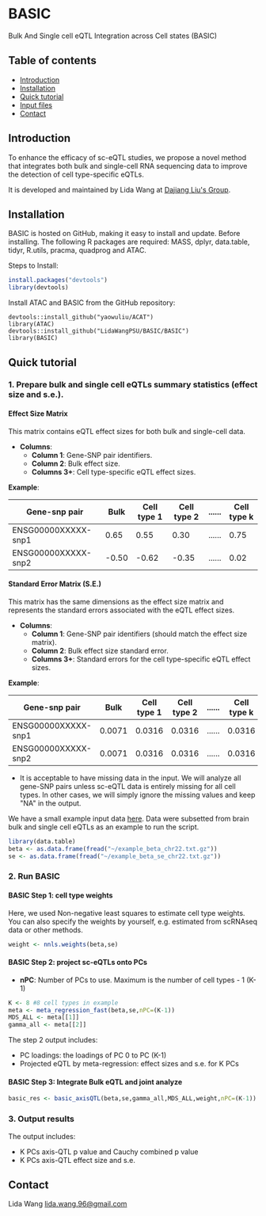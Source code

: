 # BASIC
Bulk And Single cell eQTL Integration across Cell states (BASIC)


## Table of contents
* [Introduction](#Introduction)
* [Installation](#Installation)
* [Quick tutorial](#Quick_tutorial)
* [Input files](#Input_files)
* [Contact](#Contact)

## Introduction
To enhance the efficacy of sc-eQTL studies, we propose a novel method that integrates both bulk and single-cell RNA sequencing data to improve the detection of cell type-specific eQTLs. 

It is developed and maintained by Lida Wang at [Dajiang Liu's Group](https://dajiangliu.blog).

## Installation
BASIC is hosted on GitHub, making it easy to install and update. Before installing. The following R packages are required: MASS, dplyr, data.table, tidyr, R.utils, pracma, quadprog and ATAC.

Steps to Install:
```r
install.packages("devtools")
library(devtools)
```

Install ATAC and BASIC from the GitHub repository:

```
devtools::install_github("yaowuliu/ACAT")
library(ATAC)
devtools::install_github("LidaWangPSU/BASIC/BASIC")
library(BASIC)
```


## Quick tutorial
### 1. Prepare bulk and single cell eQTLs summary statistics (effect size and s.e.). 

#### Effect Size Matrix
This matrix contains eQTL effect sizes for both bulk and single-cell data.

- **Columns**:
  - **Column 1**: Gene-SNP pair identifiers.
  - **Column 2**: Bulk effect size.
  - **Columns 3+**: Cell type-specific eQTL effect sizes.
 
**Example**:

|    Gene-snp pair    |      Bulk     | Cell type 1  |  Cell type 2 | ...... |  Cell type k |
| ------------------- |      ----     | -----------  |  ----------- | ------ |  ----------- |
| ENSG00000XXXXX-snp1 |      0.65     |      0.55    |      0.30    | ...... |      0.75    |  
| ENSG00000XXXXX-snp2 |     -0.50     |     -0.62    |     -0.35    | ...... |      0.02    |


#### Standard Error Matrix (S.E.)
This matrix has the same dimensions as the effect size matrix and represents the standard errors associated with the eQTL effect sizes.

- **Columns**:
  - **Column 1**: Gene-SNP pair identifiers (should match the effect size matrix).
  - **Column 2**: Bulk effect size standard error.
  - **Columns 3+**: Standard errors for the cell type-specific eQTL effect sizes.

**Example**:

|    Gene-snp pair    |      Bulk     | Cell type 1  |  Cell type 2 | ...... |  Cell type k |
| ------------------- |      ----     | -----------  |  ----------- | ------ |  ----------- |
| ENSG00000XXXXX-snp1 |    0.0071     |    0.0316    |    0.0316    | ...... |    0.0316    |  
| ENSG00000XXXXX-snp2 |    0.0071     |    0.0316    |    0.0316    | ...... |    0.0316    |

- It is acceptable to have missing data in the input. We will analyze all gene-SNP pairs unless sc-eQTL data is entirely missing for all cell types. In other cases, we will simply ignore the missing values and keep "NA" in the output.
   
We have a small example input data [here](https://github.com/LidaWangPSU/BASIC/tree/main/example_data/). Data were subsetted from brain bulk and single cell eQTLs as an example to run the script.

```r
library(data.table)
beta <- as.data.frame(fread("~/example_beta_chr22.txt.gz"))
se <- as.data.frame(fread("~/example_beta_se_chr22.txt.gz"))
```
  
### 2. Run BASIC
#### BASIC Step 1: cell type weights
Here, we used Non-negative least squares to estimate cell type weights.
You can also specify the weights by yourself, e.g. estimated from scRNAseq data or other methods.
```r
weight <- nnls.weights(beta,se)
```


#### BASIC Step 2: project sc-eQTLs onto PCs 
- **nPC**: Number of PCs to use. Maximum is the number of cell types - 1 (K-1)
```r
K <- 8 #8 cell types in example 
meta <- meta_regression_fast(beta,se,nPC=(K-1))
MDS_ALL <- meta[[1]]
gamma_all <- meta[[2]]
```
The step 2 output includes:
* PC loadings: the loadings of PC 0 to PC (K-1)
* Projected eQTL by meta-regression: effect sizes and s.e. for K PCs

#### BASIC Step 3: Integrate Bulk eQTL and joint analyze
```r
basic_res <- basic_axisQTL(beta,se,gamma_all,MDS_ALL,weight,nPC=(K-1))
```

### 3. Output results
The output includes:
* K PCs axis-QTL p value and Cauchy combined p value
* K PCs axis-QTL effect size and s.e.

## Contact
Lida Wang [lida.wang.96@gmail.com](lida.wang.96@gmail.com)

